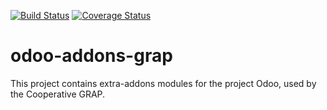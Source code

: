 [![Build Status](https://travis-ci.org/grap/odoo-addons-grap.svg?branch=7.0)](https://travis-ci.org/grap/odoo-addons-grap)
[![Coverage Status](https://coveralls.io/repos/github/grap/odoo-addons-grap/badge.svg?branch=7.0)](https://coveralls.io/github/grap/odoo-addons-grap?branch=7.0)

odoo-addons-grap
================

This project contains extra-addons modules for the project Odoo, used by the Cooperative GRAP.
